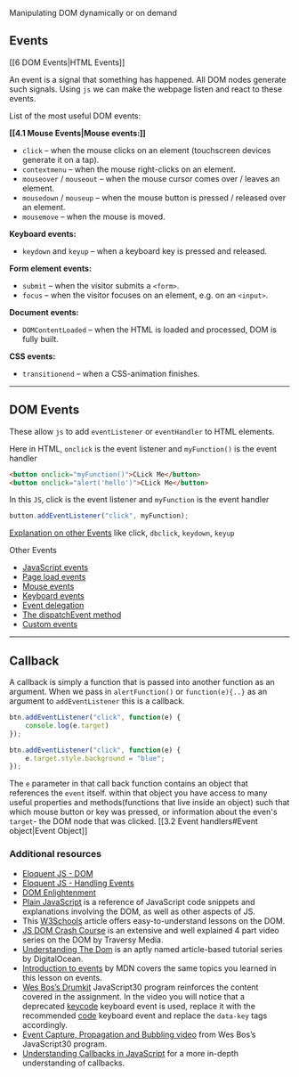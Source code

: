 
Manipulating DOM dynamically or on demand

## Events

[[6 DOM Events|HTML Events]]

An event is a signal that something has happened. All DOM nodes generate such signals.
Using `js` we can make the webpage listen and react to these events.


List of the most useful DOM events:

**[[4.1 Mouse Events|Mouse events:]]**
- `click` – when the mouse clicks on an element (touchscreen devices generate it on a tap).
- `contextmenu` – when the mouse right-clicks on an element.
- `mouseover` / `mouseout` – when the mouse cursor comes over / leaves an element.
- `mousedown` / `mouseup` – when the mouse button is pressed / released over an element.
- `mousemove` – when the mouse is moved.

**Keyboard events:**
- `keydown` and `keyup` – when a keyboard key is pressed and released.

**Form element events:**
- `submit` – when the visitor submits a `<form>`.
- `focus` – when the visitor focuses on an element, e.g. on an `<input>`.

**Document events:**
- `DOMContentLoaded` – when the HTML is loaded and processed, DOM is fully built.

**CSS events:**
- `transitionend` – when a CSS-animation finishes.

_____________

## DOM Events

These allow `js` to add `eventListener` or `eventHandler` to HTML elements.

Here in HTML, `onclick` is the event listener and `myFunction()` is the event handler
```html
<button onclick="myFunction()">CLick Me</button>
<button onclick="alert('hello')">CLick Me</button>
```
In this `JS`, click is the event listener and `myFunction` is the event handler
```js
button.addEventListener("click", myFunction);
```

[Explanation on other Events](https://www.w3schools.com/jsref/dom_obj_event.asp)  like click, `dbclick`, `keydown`, `keyup`


Other Events 
- [JavaScript events](https://www.javascripttutorial.net/javascript-dom/javascript-events/)
- [Page load events](https://www.javascripttutorial.net/javascript-dom/javascript-page-load-events/)
- [Mouse events](https://www.javascripttutorial.net/javascript-dom/javascript-mouse-events/)
- [Keyboard events](https://www.javascripttutorial.net/javascript-dom/javascript-keyboard-events/)
- [Event delegation](https://www.javascripttutorial.net/javascript-dom/javascript-event-delegation/)
- [The dispatchEvent method](https://www.javascripttutorial.net/javascript-dom/javascript-dispatchevent/)
- [Custom events](https://www.javascripttutorial.net/javascript-dom/javascript-custom-events/)



____________

## Callback

A callback is simply a function that is passed into another function as an argument.
When we pass in `alertFunction()` or `function(e){..}` as an argument to `addEventListener` this is a callback.

```js
btn.addEventListener("click", function(e) {
	console.log(e.target)
});

btn.addEventListener("click", function(e) {
	e.target.style.background = "blue";
});
```
The `e` parameter in that call back function contains an object that references the `event` itself. within that object you have access to many useful properties and methods(functions that live inside an object) such that which mouse button or key was pressed, or information about the even's `target`- the DOM node that was clicked. [[3.2 Event handlers#Event object|Event Object]]







### Additional resources

- [Eloquent JS - DOM](http://eloquentjavascript.net/13_dom.html)
- [Eloquent JS - Handling Events](http://eloquentjavascript.net/14_event.html)
- [DOM Enlightenment](http://domenlightenment.com/)
- [Plain JavaScript](https://plainjs.com/javascript/) is a reference of JavaScript code snippets and explanations involving the DOM, as well as other aspects of JS. 
- This [W3Schools](https://www.w3schools.com/js/js_htmldom.asp) article offers easy-to-understand lessons on the DOM.
- [JS DOM Crash Course](https://www.youtube.com/watch?v=0ik6X4DJKCc&list=PLillGF-RfqbYE6Ik_EuXA2iZFcE082B3s) is an extensive and well explained 4 part video series on the DOM by Traversy Media.
- [Understanding The Dom](https://www.digitalocean.com/community/tutorial_series/understanding-the-dom-document-object-model) is an aptly named article-based tutorial series by DigitalOcean.
- [Introduction to events](https://developer.mozilla.org/en-US/docs/Learn/JavaScript/Building_blocks/Events) by MDN covers the same topics you learned in this lesson on events.
- [Wes Bos’s Drumkit](https://www.youtube.com/watch?v=VuN8qwZoego) JavaScript30 program reinforces the content covered in the assignment. In the video you will notice that a deprecated [keycode](https://developer.mozilla.org/en-US/docs/Web/API/KeyboardEvent/keyCode) keyboard event is used, replace it with the recommended [code](https://developer.mozilla.org/en-US/docs/Web/API/KeyboardEvent/code) keyboard event and replace the `data-key` tags accordingly.
- [Event Capture, Propagation and Bubbling video](https://www.youtube.com/watch?v=F1anRyL37lE) from Wes Bos’s JavaScript30 program.
- [Understanding Callbacks in JavaScript](https://dev.to/i3uckwheat/understanding-callbacks-2o9e) for a more in-depth understanding of callbacks.

